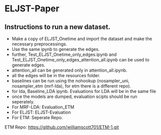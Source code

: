# ELJST-Paper

## Instructions to run a new dataset.
- Make a copy of ELJST_Onetime and import the dataset and make the necessary preprocessings.
- Use the same ipynb to generate the edges.
- further, Test_ELJST_Onetime_only_edges.ipynb and Test_ELJST_Onetime_only_edges_attention_all.ipynb can be used to generate edges.
- attention_all can be generated only in attention_all.ipynb.
- all the edges will be in the resources folder.
- baselines can be run using the nohookup (nosampler_uni, nosampler_etm (mrf-lda), for etm there is a different repo).
- for lda, Baseline_LDA ipynb. Evaluations for LDA will be in the same file
- once the models are dumped, evaluation scipts should be run seperately.
- For MRF-LDA: Evaluation_ETM
- For ELJST: ELJST-Evaluation
- For ETM: Seperate Repo.

ETM Repo: https://github.com/williamscott701/ETM-1.git
